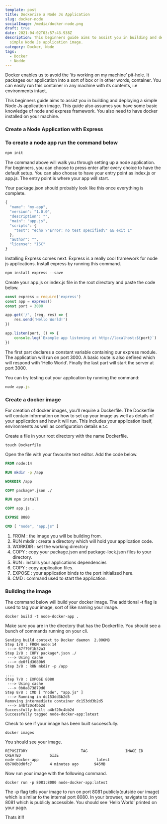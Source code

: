 ```yaml
---
template: post
title: Dockerize a Node Js Application
slug: docker-node
socialImage: /media/docker-node.png
draft: true
date: 2021-04-02T03:57:43.938Z
description: This beginners guide aims to assist you in building and deploying a
  simple Node Js application image.
category: Docker, Node
tags:
  - Docker
  - Nodde
---
```

Docker enables us to avoid the ‘its working on my machine’ pit-hole. It packages our application into a sort of box or in other words, container. You can easily run this container in any machine with its contents, i.e environments intact.

This beginners guide aims to assist you in building and deploying a simple Node Js application image. This guide also assumes you have some basic knowledge of node and express framework. You also need to have docker installed on your machine.

### Create a Node Application with Express

### To create a node app run the command below

```javascript
npm init
```

The command above will walk you through setting up a node application. For beginners, you can choose to press enter after every choice to have the default setup. You can also choose to have your entry point as index.js or app.js. The entry point is where your app will start.

Your package.json should probably look like this once everything is complete.

```javascript
{
  "name": "my-app",
  "version": "1.0.0",
  "description": "",
  "main": "app.js",
  "scripts": {
    "test": "echo \"Error: no test specified\" && exit 1"
  },
  "author": "",
  "license": "ISC"
}
```

Installing Express comes next. Express is a really cool framework for node js applications. Install express by running this command.

```javascript
npm install express --save

```

Create your app.js or index.js file in the root directory and paste the code below.

```javascript
const express = require('express')
const app = express()
const port = 3000

app.get('/', (req, res) => {
    res.send('Hello World!')
})

app.listen(port, () => {
    console.log(`Example app listening at http://localhost:${port}`)
})
```

The first part declares a constant variable containing our express module. The application will run on port 3000. A basic route is also defined which will respond with ‘Hello World’. Finally the last part will start the server at port 3000.

You can try testing out your application by running the command:

```javascript
node app.js

```



### Create a docker image

For creation of docker images, you’ll require a Dockerfile. The Dockerfile will contain information on how to set up your image as well as details of your application and how it will run. This includes your application itself, environments as well as configuration details e.t.c

Create a file in your root directory with the name Dockerfile.

```shell
touch Dockerfile

```

Open the file with your favourite text editor. Add the code below.

```dockerfile
FROM node:14

RUN mkdir -p /app

WORKDIR /app

COPY package*.json ./

RUN npm install

COPY app.js .

EXPOSE 8080

CMD [ "node", "app.js" ]

```



1. FROM : the image you will be building from.
2. RUN mkdir : create a directory which will hold your application code.
3. WORKDIR : set the working directory
4. COPY : copy your package.json and package-lock.json files to your directory.
5. RUN : installs your applications dependencies
6. COPY : copy application files.
7. EXPOSE : your application binds to the port initialized here.
8. CMD : command used to start the application.

### Building the image

The command below will build your docker image. The additional -t flag is used to tag your image, sort of like naming your image.

```shell
docker build -t node-docker-app .

```



Make sure you are in the directory that has the Dockerfile. You should see a bunch of commands running on your cli.

```shell
Sending build context to Docker daemon  2.006MB
Step 1/8 : FROM node:14
 ---> 67f79f1b32a3
Step 2/8 : COPY package*.json ./
 ---> Using cache
 ---> de0f1d3680b9
Step 3/8 : RUN mkdir -p /app

....
Step 7/8 : EXPOSE 8080
 ---> Using cache
 ---> 0b0a873879d0
Step 8/8 : CMD [ "node", "app.js" ]
 ---> Running in dc153dd3b2d5
Removing intermediate container dc153dd3b2d5
 ---> a4bf20c4bb2d
Successfully built a4bf20c4bb2d
Successfully tagged node-docker-app:latest
```

Check to see if your image has been built successfully.

```shell
docker images

```

You should see your image.

```shell
REPOSITORY                        TAG                 IMAGE ID            CREATED             SIZE
node-docker-app                          latest              0b700b0d0fc7        4 minutes ago       945MB

```

Now run your image with the following command.

```shell
docker run -p 8081:8080 node-docker-app:latest

```

The -p flag tells your image to run on port 8081 publicly(outside our image) which is similar to the internal port 8080. In your browser, navigate to port 8081 which is publicly accessible. You should see ‘Hello World’ printed on your page.

Thats it!!!